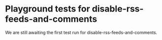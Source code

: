 # Playground tests for disable-rss-feeds-and-comments
We are still awaiting the first test run for disable-rss-feeds-and-comments.

